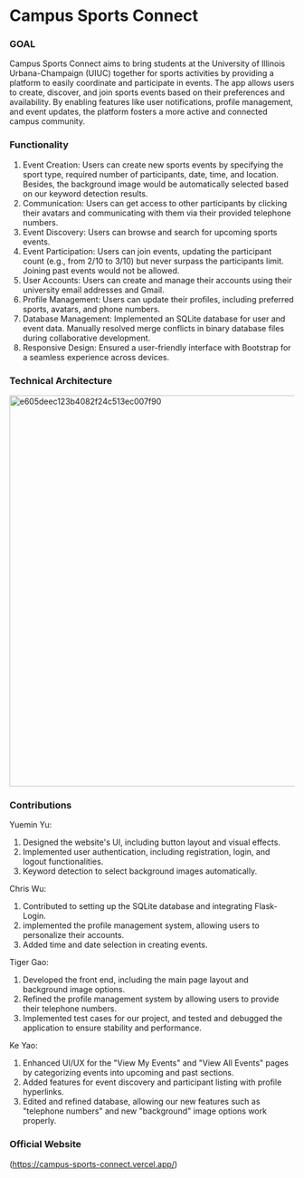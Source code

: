 # Campus Sports Connect

### GOAL
Campus Sports Connect aims to bring students at the University of Illinois Urbana-Champaign (UIUC) together for sports activities by providing a platform to easily coordinate and participate in events. The app allows users to create, discover, and join sports events based on their preferences and availability. By enabling features like user notifications, profile management, and event updates, the platform fosters a more active and connected campus community.

### Functionality 
1. Event Creation: Users can create new sports events by specifying the sport type, required number of participants, date, time, and location. Besides, the background image would be automatically selected based on our keyword detection results. 
2. Communication: Users can get access to other participants by clicking their avatars and communicating with them via their provided telephone numbers.   
3. Event Discovery: Users can browse and search for upcoming sports events.
4. Event Participation: Users can join events, updating the participant count (e.g., from 2/10 to 3/10) but never surpass the participants limit. Joining past events would not be allowed. 
5. User Accounts: Users can create and manage their accounts using their university email addresses and Gmail. 
6. Profile Management: Users can update their profiles, including preferred sports, avatars, and phone numbers.
7. Database Management: Implemented an SQLite database for user and event data. Manually resolved merge conflicts in binary database files during collaborative development.
8. Responsive Design: Ensured a user-friendly interface with Bootstrap for a seamless experience across devices.
   
### Technical Architecture
<img width="691" alt="e605deec123b4082f24c513ec007f90" src="https://github.com/user-attachments/assets/5569ee32-e792-4990-9bae-d81c8824861d">

### Contributions
Yuemin Yu:
1. Designed the website's UI, including button layout and visual effects.
2. Implemented user authentication, including registration, login, and logout functionalities.
3. Keyword detection to select background images automatically. 

Chris Wu: 
1. Contributed to setting up the SQLite database and integrating Flask-Login.
2. implemented the profile management system, allowing users to personalize their accounts.
3. Added time and date selection in creating events.

Tiger Gao:
1. Developed the front end, including the main page layout and background image options.
2. Refined the profile management system by allowing users to provide their telephone numbers.
3. Implemented test cases for our project, and tested and debugged the application to ensure stability and performance.

Ke Yao:
1. Enhanced UI/UX for the "View My Events" and "View All Events" pages by categorizing events into upcoming and past sections.
2. Added features for event discovery and participant listing with profile hyperlinks.
3. Edited and refined database, allowing our new features such as "telephone numbers" and new "background" image options work properly.  


### Official Website 

(https://campus-sports-connect.vercel.app/)
